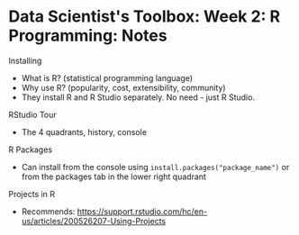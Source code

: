 # Data Scientist's Toolbox: Week 2: R Programming: Notes

Installing

  - What is R? (statistical programming language)
  - Why use R? (popularity, cost, extensibility, community)
  - They install R and R Studio separately. No need - just R Studio.

RStudio Tour

  - The 4 quadrants, history, console

R Packages

  - Can install from the console using `install.packages("package_name")` or from the packages tab in the lower right quadrant

Projects in R

  - Recommends: https://support.rstudio.com/hc/en-us/articles/200526207-Using-Projects
